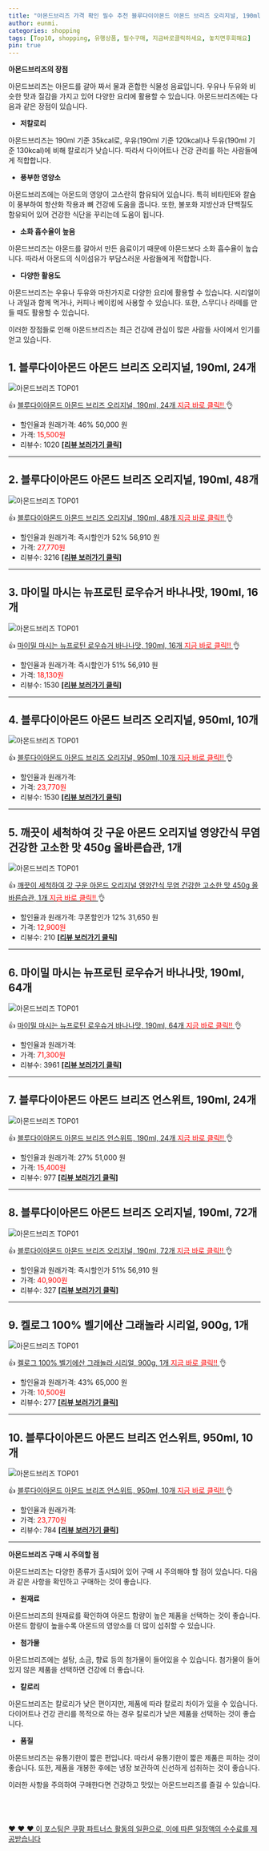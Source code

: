 ```yaml
---
title: "아몬드브리즈 가격 확인 필수 추천 블루다이아몬드 아몬드 브리즈 오리지널, 190ml, 24개 비교 장점 구매가이드"
author: eunmi.
categories: shopping
tags: [Top10, shopping, 유행상품, 필수구매, 지금바로클릭하세요, 놓치면후회해요]
pin: true
---
```

**아몬드브리즈의 장점**

아몬드브리즈는 아몬드를 갈아 짜서 물과 혼합한 식물성 음료입니다. 우유나 두유와 비슷한 맛과 질감을 가지고 있어 다양한 요리에 활용할 수 있습니다. 아몬드브리즈에는 다음과 같은 장점이 있습니다.

* **저칼로리**

아몬드브리즈는 190ml 기준 35kcal로, 우유(190ml 기준 120kcal)나 두유(190ml 기준 130kcal)에 비해 칼로리가 낮습니다. 따라서 다이어트나 건강 관리를 하는 사람들에게 적합합니다.

* **풍부한 영양소**

아몬드브리즈에는 아몬드의 영양이 고스란히 함유되어 있습니다. 특히 비타민E와 칼슘이 풍부하여 항산화 작용과 뼈 건강에 도움을 줍니다. 또한, 불포화 지방산과 단백질도 함유되어 있어 건강한 식단을 꾸리는데 도움이 됩니다.

* **소화 흡수율이 높음**

아몬드브리즈는 아몬드를 갈아서 만든 음료이기 때문에 아몬드보다 소화 흡수율이 높습니다. 따라서 아몬드의 식이섬유가 부담스러운 사람들에게 적합합니다.

* **다양한 활용도**

아몬드브리즈는 우유나 두유와 마찬가지로 다양한 요리에 활용할 수 있습니다. 시리얼이나 과일과 함께 먹거나, 커피나 베이킹에 사용할 수 있습니다. 또한, 스무디나 라떼를 만들 때도 활용할 수 있습니다.

이러한 장점들로 인해 아몬드브리즈는 최근 건강에 관심이 많은 사람들 사이에서 인기를 얻고 있습니다.

   

## 1. 블루다이아몬드 아몬드 브리즈 오리지널, 190ml, 24개

![아몬드브리즈 TOP01](https://thumbnail10.coupangcdn.com/thumbnails/remote/230x230ex/image/retail/images/4344077100580917-66ac523b-d560-4fc8-a447-36a484ba08ff.jpg)


👍 [블루다이아몬드 아몬드 브리즈 오리지널, 190ml, 24개 <font color=red> 지금 바로 클릭!! </font> ](https://link.coupang.com/re/AFFSDP?lptag=AF3617701&subid=GithubCoopas&pageKey=7425965787&traceid=V0-153&itemId=15613010702&vendorItemId=3006697063) 👌 


- 할인율과 원래가격: 46%  50,000   원
- 가격: <span style='color:red'>15,500원</span>
- 리뷰수: 1020  [**[리뷰 보러가기 클릭]**](https://link.coupang.com/re/AFFSDP?lptag=AF3617701&subid=GithubCoopas&pageKey=7425965787&traceid=V0-153&itemId=15613010702&vendorItemId=3006697063)

---


   

## 2. 블루다이아몬드 아몬드 브리즈 오리지널, 190ml, 48개

![아몬드브리즈 TOP01](https://thumbnail7.coupangcdn.com/thumbnails/remote/230x230ex/image/retail/images/502053643524605-11a986bb-fabb-44f0-b1b9-b237c26d829e.jpg)


👍 [블루다이아몬드 아몬드 브리즈 오리지널, 190ml, 48개 <font color=red> 지금 바로 클릭!! </font> ](https://link.coupang.com/re/AFFSDP?lptag=AF3617701&subid=GithubCoopas&pageKey=7425965787&traceid=V0-153&itemId=12854980190&vendorItemId=84639387566) 👌 


- 할인율과 원래가격: 즉시할인가 52%  56,910   원
- 가격: <span style='color:red'>27,770원</span>
- 리뷰수: 3216  [**[리뷰 보러가기 클릭]**](https://link.coupang.com/re/AFFSDP?lptag=AF3617701&subid=GithubCoopas&pageKey=7425965787&traceid=V0-153&itemId=12854980190&vendorItemId=84639387566)

---


   

## 3. 마이밀 마시는 뉴프로틴 로우슈거 바나나맛, 190ml, 16개

![아몬드브리즈 TOP01](https://thumbnail9.coupangcdn.com/thumbnails/remote/230x230ex/image/retail/images/7894756968634811-0fd31384-ca8c-4c07-8896-1269f50e10be.png)


👍 [마이밀 마시는 뉴프로틴 로우슈거 바나나맛, 190ml, 16개 <font color=red> 지금 바로 클릭!! </font> ](https://link.coupang.com/re/AFFSDP?lptag=AF3617701&subid=GithubCoopas&pageKey=6711722874&traceid=V0-153&itemId=19685158698&vendorItemId=73777308659) 👌 


- 할인율과 원래가격: 즉시할인가 51%  56,910   원
- 가격: <span style='color:red'>18,130원</span>
- 리뷰수: 1530  [**[리뷰 보러가기 클릭]**](https://link.coupang.com/re/AFFSDP?lptag=AF3617701&subid=GithubCoopas&pageKey=6711722874&traceid=V0-153&itemId=19685158698&vendorItemId=73777308659)

---


   

## 4. 블루다이아몬드 아몬드 브리즈 오리지널, 950ml, 10개

![아몬드브리즈 TOP01](https://thumbnail6.coupangcdn.com/thumbnails/remote/230x230ex/image/retail/images/3565494430841380-033df3a8-9150-4805-92eb-10b0615d3241.jpg)


👍 [블루다이아몬드 아몬드 브리즈 오리지널, 950ml, 10개 <font color=red> 지금 바로 클릭!! </font> ](https://link.coupang.com/re/AFFSDP?lptag=AF3617701&subid=GithubCoopas&pageKey=7425965787&traceid=V0-153&itemId=4394968&vendorItemId=3006266833) 👌 


- 할인율과 원래가격: 
- 가격: <span style='color:red'>23,770원</span>
- 리뷰수: 1530  [**[리뷰 보러가기 클릭]**](https://link.coupang.com/re/AFFSDP?lptag=AF3617701&subid=GithubCoopas&pageKey=7425965787&traceid=V0-153&itemId=4394968&vendorItemId=3006266833)

---


   

## 5. 깨끗이 세척하여 갓 구운 아몬드 오리지널 영양간식 무염 건강한 고소한 맛 450g 올바른습관, 1개

![아몬드브리즈 TOP01](https://thumbnail6.coupangcdn.com/thumbnails/remote/230x230ex/image/vendor_inventory/d156/d4d9f1900da456344da0c281287f237081bb08c3bd3b5cbe599c716f2cc4.jpg)


👍 [깨끗이 세척하여 갓 구운 아몬드 오리지널 영양간식 무염 건강한 고소한 맛 450g 올바른습관, 1개 <font color=red> 지금 바로 클릭!! </font> ](https://link.coupang.com/re/AFFSDP?lptag=AF3617701&subid=GithubCoopas&pageKey=2040956066&traceid=V0-153&itemId=3469705486&vendorItemId=71465615544) 👌 


- 할인율과 원래가격: 쿠폰할인가 12%  31,650   원
- 가격: <span style='color:red'>12,900원</span>
- 리뷰수: 210  [**[리뷰 보러가기 클릭]**](https://link.coupang.com/re/AFFSDP?lptag=AF3617701&subid=GithubCoopas&pageKey=2040956066&traceid=V0-153&itemId=3469705486&vendorItemId=71465615544)

---


   

## 6. 마이밀 마시는 뉴프로틴 로우슈거 바나나맛, 190ml, 64개

![아몬드브리즈 TOP01](https://thumbnail6.coupangcdn.com/thumbnails/remote/230x230ex/image/retail/images/8931129384698914-7bdbd4bd-4cd8-442f-858f-50c94d4b810b.jpg)


👍 [마이밀 마시는 뉴프로틴 로우슈거 바나나맛, 190ml, 64개 <font color=red> 지금 바로 클릭!! </font> ](https://link.coupang.com/re/AFFSDP?lptag=AF3617701&subid=GithubCoopas&pageKey=6711722874&traceid=V0-153&itemId=15583012123&vendorItemId=74769558040) 👌 


- 할인율과 원래가격: 
- 가격: <span style='color:red'>71,300원</span>
- 리뷰수: 3961  [**[리뷰 보러가기 클릭]**](https://link.coupang.com/re/AFFSDP?lptag=AF3617701&subid=GithubCoopas&pageKey=6711722874&traceid=V0-153&itemId=15583012123&vendorItemId=74769558040)

---


   

## 7. 블루다이아몬드 아몬드 브리즈 언스위트, 190ml, 24개

![아몬드브리즈 TOP01](https://thumbnail6.coupangcdn.com/thumbnails/remote/230x230ex/image/retail/images/5460583674514438-56256dcf-3b70-48cf-b735-2cca9e60e3d9.jpg)


👍 [블루다이아몬드 아몬드 브리즈 언스위트, 190ml, 24개 <font color=red> 지금 바로 클릭!! </font> ](https://link.coupang.com/re/AFFSDP?lptag=AF3617701&subid=GithubCoopas&pageKey=329389373&traceid=V0-153&itemId=15581584012&vendorItemId=3006697064) 👌 


- 할인율과 원래가격: 27%  51,000   원
- 가격: <span style='color:red'>15,400원</span>
- 리뷰수: 977  [**[리뷰 보러가기 클릭]**](https://link.coupang.com/re/AFFSDP?lptag=AF3617701&subid=GithubCoopas&pageKey=329389373&traceid=V0-153&itemId=15581584012&vendorItemId=3006697064)

---


   

## 8. 블루다이아몬드 아몬드 브리즈 오리지널, 190ml, 72개

![아몬드브리즈 TOP01](https://thumbnail10.coupangcdn.com/thumbnails/remote/230x230ex/image/retail/images/2490742326220416-fe653747-353e-456b-9cfe-05bdfb62ce2f.jpg)


👍 [블루다이아몬드 아몬드 브리즈 오리지널, 190ml, 72개 <font color=red> 지금 바로 클릭!! </font> ](https://link.coupang.com/re/AFFSDP?lptag=AF3617701&subid=GithubCoopas&pageKey=7425965787&traceid=V0-153&itemId=17469494829&vendorItemId=84993760091) 👌 


- 할인율과 원래가격: 즉시할인가 51%  56,910   원
- 가격: <span style='color:red'>40,900원</span>
- 리뷰수: 327  [**[리뷰 보러가기 클릭]**](https://link.coupang.com/re/AFFSDP?lptag=AF3617701&subid=GithubCoopas&pageKey=7425965787&traceid=V0-153&itemId=17469494829&vendorItemId=84993760091)

---


   

## 9. 켈로그 100% 벨기에산 그래놀라 시리얼, 900g, 1개

![아몬드브리즈 TOP01](https://thumbnail10.coupangcdn.com/thumbnails/remote/230x230ex/image/retail/images/2023/06/07/15/5/5ae439a9-aaee-4e70-a01a-17383628065f.jpg)


👍 [켈로그 100% 벨기에산 그래놀라 시리얼, 900g, 1개 <font color=red> 지금 바로 클릭!! </font> ](https://link.coupang.com/re/AFFSDP?lptag=AF3617701&subid=GithubCoopas&pageKey=7385420674&traceid=V0-153&itemId=19082796990&vendorItemId=86205103055) 👌 


- 할인율과 원래가격: 43%  65,000   원
- 가격: <span style='color:red'>10,500원</span>
- 리뷰수: 277  [**[리뷰 보러가기 클릭]**](https://link.coupang.com/re/AFFSDP?lptag=AF3617701&subid=GithubCoopas&pageKey=7385420674&traceid=V0-153&itemId=19082796990&vendorItemId=86205103055)

---


   

## 10. 블루다이아몬드 아몬드 브리즈 언스위트, 950ml, 10개

![아몬드브리즈 TOP01](https://thumbnail10.coupangcdn.com/thumbnails/remote/230x230ex/image/retail/images/3565494108668683-5c696bdd-7b6d-472b-9bca-b2e42bc6ff01.jpg)


👍 [블루다이아몬드 아몬드 브리즈 언스위트, 950ml, 10개 <font color=red> 지금 바로 클릭!! </font> ](https://link.coupang.com/re/AFFSDP?lptag=AF3617701&subid=GithubCoopas&pageKey=329389373&traceid=V0-153&itemId=19207012829&vendorItemId=3006266834) 👌 


- 할인율과 원래가격: 
- 가격: <span style='color:red'>23,770원</span>
- 리뷰수: 784  [**[리뷰 보러가기 클릭]**](https://link.coupang.com/re/AFFSDP?lptag=AF3617701&subid=GithubCoopas&pageKey=329389373&traceid=V0-153&itemId=19207012829&vendorItemId=3006266834)

---
**아몬드브리즈 구매 시 주의할 점**

아몬드브리즈는 다양한 종류가 출시되어 있어 구매 시 주의해야 할 점이 있습니다. 다음과 같은 사항을 확인하고 구매하는 것이 좋습니다.

* **원재료**

아몬드브리즈의 원재료를 확인하여 아몬드 함량이 높은 제품을 선택하는 것이 좋습니다. 아몬드 함량이 높을수록 아몬드의 영양소를 더 많이 섭취할 수 있습니다.

* **첨가물**

아몬드브리즈에는 설탕, 소금, 향료 등의 첨가물이 들어있을 수 있습니다. 첨가물이 들어있지 않은 제품을 선택하면 건강에 더 좋습니다.

* **칼로리**

아몬드브리즈는 칼로리가 낮은 편이지만, 제품에 따라 칼로리 차이가 있을 수 있습니다. 다이어트나 건강 관리를 목적으로 하는 경우 칼로리가 낮은 제품을 선택하는 것이 좋습니다.

* **품질**

아몬드브리즈는 유통기한이 짧은 편입니다. 따라서 유통기한이 짧은 제품은 피하는 것이 좋습니다. 또한, 제품을 개봉한 후에는 냉장 보관하여 신선하게 섭취하는 것이 좋습니다.

이러한 사항을 주의하여 구매한다면 건강하고 맛있는 아몬드브리즈를 즐길 수 있습니다.<br><br><br><br><br> [ ❤ ❤ ❤ 이 포스팅은 쿠팡 파트너스 활동의 일환으로, 이에 따른 일정액의 수수료를 제공받습니다](https://link.coupang.com/a/bcEFyh)
